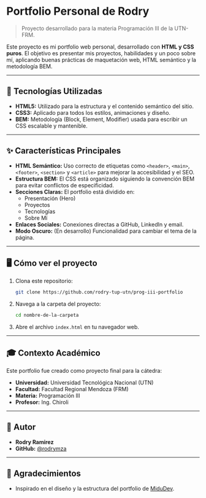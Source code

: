 # Portfolio Personal de Rodry

> Proyecto desarrollado para la materia Programación III de la UTN-FRM.

Este proyecto es mi portfolio web personal, desarrollado con **HTML y CSS puros**. El objetivo es presentar mis proyectos, habilidades y un poco sobre mí, aplicando buenas prácticas de maquetación web, HTML semántico y la metodología BEM.

---

## 🚀 Tecnologías Utilizadas

* **HTML5:** Utilizado para la estructura y el contenido semántico del sitio.
* **CSS3:** Aplicado para todos los estilos, animaciones y diseño.
* **BEM:** Metodología (Block, Element, Modifier) usada para escribir un CSS escalable y mantenible.

---

## ✨ Características Principales

* **HTML Semántico:** Uso correcto de etiquetas como `<header>`, `<main>`, `<footer>`, `<section>` y `<article>` para mejorar la accesibilidad y el SEO.
* **Estructura BEM:** El CSS está organizado siguiendo la convención BEM para evitar conflictos de especificidad.
* **Secciones Claras:** El portfolio está dividido en:
    * Presentación (Hero)
    * Proyectos
    * Tecnologías
    * Sobre Mí
* **Enlaces Sociales:** Conexiones directas a GitHub, LinkedIn y email.
* **Modo Oscuro:** (En desarrollo) Funcionalidad para cambiar el tema de la página.

---

## 🖥️ Cómo ver el proyecto

1.  Clona este repositorio:
    ```bash
    git clone https://github.com/rodry-tup-utn/prog-iii-portfolio
    ```
2.  Navega a la carpeta del proyecto:
    ```bash
    cd nombre-de-la-carpeta
    ```
3.  Abre el archivo `index.html` en tu navegador web.

---

## 🎓 Contexto Académico

Este portfolio fue creado como proyecto final para la cátedra:

* **Universidad:** Universidad Tecnológica Nacional (UTN)
* **Facultad:** Facultad Regional Mendoza (FRM)
* **Materia:** Programación III
* **Profesor:** Ing. Chiroli

---

## 👤 Autor

* **Rodry Ramirez**
* **GitHub:** [@rodrymza](https://github.com/rodrymza)

---

## 📄 Agradecimientos

* Inspirado en el diseño y la estructura del portfolio de [MiduDev](https://midu.dev/).